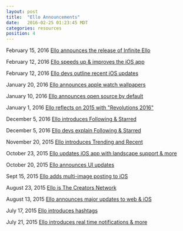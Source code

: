```yaml
---
layout: post
title:  "Ello Announcements"
date:   2016-02-25 01:23:45 MDT
categories: resources
position: 4
---
```


February 15, 2016
[Ello announces the release of Infinite Ello](https://ello.co/elloblog/post/vzV3GwIcBSvmIlyKKbG-2Q)

February 12, 2016
[Ello speeds up & improves the iOS app](https://ello.co/ello/post/FWGbtfCBEvVGaq1FbrU3dQ)

February 12, 2016
[Ello devs outline recent iOS updates](https://ello.co/cacheflowe/post/X-OmEUPPwCVtjzOjojHdrA)

January 20, 2016
[Ello announces apple watch wallpapers](https://ello.co/elloblog/post/gnLdUUHjK6VQhaGKPZpG9w)

January 10, 2016
[Ello announces open source by default](https://ello.co/jayzes/post/tqLL-Z8U8GfbDySRk6wbKg)

January 1, 2016
[Ello reflects on 2015 with "Revolutions 2016"](https://ello.co/budnitz/post/vpZztQRsg1ZH2-U2BuDUYg)

December 5, 2016
[Ello introduces Following & Starred](https://ello.co/ello/post/XZ6Qkg6N9z9rhqO5rt12Pw)

December 5, 2016
[Ello devs explain Following & Starred](https://ello.co/ello/post/kXAmcLqi3iHrVIzfYsWhAA)

November 20, 2015
[Ello introduces Trending and Recent](https://ello.co/elloblog/post/3QCX-udTieFLo61_p1KcLw)

October 23, 2015
[Ello updates iOS app with landscape support & more](https://ello.co/dcdoran/post/zhhPtieW_KaDMHhQufRskw)

October 20, 2015
[Ello announces UI updates](https://ello.co/dcdoran/post/-pRboJZTTQYoT1FvMK_7EQ)

Sept 15, 2015
[Ello adds multi-image posting to iOS](https://ello.co/elloblog/post/rZWH5dWvye-XyWfluAyVUQ)

August 23, 2015
[Ello is The Creators Network](https://ello.co/budnitz/post/iGohqvgmA0B_QW-hUnlZ3A)

August 13, 2015
[Ello announces major updates to web & iOS](https://ello.co/dcdoran/post/2BrpI81pcH_BOpgWyoIW5w)

July 17, 2015
[Ello introduces hashtags](https://ello.co/budnitz/post/96LExXWIj00q6hht8yPTWA)

July 21, 2015
[Ello introduces real time notifications & more](https://ello.co/dcdoran/post/mAvdLOoQVmoYFOO-cbztIQ)
